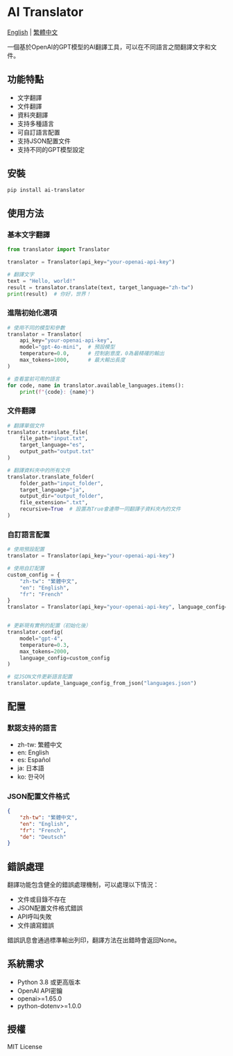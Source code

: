 # AI Translator

[English](README.md) | [繁體中文](README_zh_TW.md)

一個基於OpenAI的GPT模型的AI翻譯工具，可以在不同語言之間翻譯文字和文件。

## 功能特點

- 文字翻譯
- 文件翻譯
- 資料夾翻譯
- 支持多種語言
- 可自訂語言配置
- 支持JSON配置文件
- 支持不同的GPT模型設定

## 安裝

```bash
pip install ai-translator
```

## 使用方法

### 基本文字翻譯

```python
from translator import Translator

translator = Translator(api_key="your-openai-api-key")

# 翻譯文字
text = "Hello, world!"
result = translator.translate(text, target_language="zh-tw")
print(result)  # 你好，世界！
```

### 進階初始化選項

```python
# 使用不同的模型和參數
translator = Translator(
    api_key="your-openai-api-key",
    model="gpt-4o-mini",  # 預設模型
    temperature=0.0,      # 控制創意度，0為最精確的輸出
    max_tokens=1000,      # 最大輸出長度
)

# 查看當前可用的語言
for code, name in translator.available_languages.items():
    print(f"{code}: {name}")
```

### 文件翻譯

```python
# 翻譯單個文件
translator.translate_file(
    file_path="input.txt",
    target_language="es",
    output_path="output.txt"
)

# 翻譯資料夾中的所有文件
translator.translate_folder(
    folder_path="input_folder",
    target_language="ja",
    output_dir="output_folder",
    file_extension=".txt",
    recursive=True  # 設置為True會連帶一同翻譯子資料夾內的文件
)
```

### 自訂語言配置

```python
# 使用預設配置
translator = Translator(api_key="your-openai-api-key")

# 使用自訂配置
custom_config = {
    "zh-tw": "繁體中文",
    "en": "English",
    "fr": "French"
}
translator = Translator(api_key="your-openai-api-key", language_config=custom_config)


# 更新現有實例的配置（初始化後）
translator.config(
    model="gpt-4",
    temperature=0.3,
    max_tokens=2000,
    language_config=custom_config
)

# 從JSON文件更新語言配置
translator.update_language_config_from_json("languages.json")
```

## 配置

### 默認支持的語言

- zh-tw: 繁體中文
- en: English
- es: Español 
- ja: 日本語
- ko: 한국어

### JSON配置文件格式

```json
{
    "zh-tw": "繁體中文",
    "en": "English",
    "fr": "French",
    "de": "Deutsch"
}
```

## 錯誤處理

翻譯功能包含健全的錯誤處理機制，可以處理以下情況：

- 文件或目錄不存在
- JSON配置文件格式錯誤
- API呼叫失敗
- 文件讀寫錯誤

錯誤訊息會通過標準輸出列印，翻譯方法在出錯時會返回None。

## 系統需求

- Python 3.8 或更高版本
- OpenAI API密鑰
- openai>=1.65.0
- python-dotenv>=1.0.0

## 授權

MIT License 